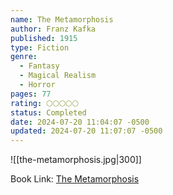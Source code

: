 ```yaml
---
name: The Metamorphosis
author: Franz Kafka
published: 1915
type: Fiction
genre:
  - Fantasy
  - Magical Realism
  - Horror
pages: 77
rating: 🌕🌕🌕🌕🌕
status: Completed
date: 2024-07-20 11:04:07 -0500
updated: 2024-07-20 11:07:07 -0500
---
```


![[the-metamorphosis.jpg|300]]

Book Link: [The Metamorphosis](https://www.goodreads.com/book/show/485894.The_Metamorphosis)
